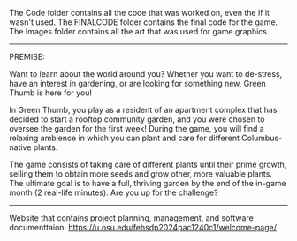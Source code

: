 The Code folder contains all the code that was worked on, even the if it wasn't used. The FINALCODE folder contains the final code for the game.
The Images folder contains all the art that was used for game graphics.

----------------------------------------------------------------------------------
PREMISE: 

Want to learn about the world around you?
Whether you want to de-stress, have an interest in gardening, or are looking for something new, Green Thumb is here for you!

In Green Thumb, you play as a resident of an apartment complex that has decided to start a rooftop community garden, and you were chosen to oversee the garden for the first week! During the game, you will find a relaxing ambience in which you can plant and care for different Columbus-native plants.

The game consists of  taking care of different plants until their prime growth, selling them to obtain more seeds and grow other, more valuable plants. The ultimate goal is to have a full, thriving garden by the end of the in-game month (2 real-life minutes). Are you up for the challenge?

----------------------------------------------------------------------------------
Website that contains project planning, management, and software documenttaion: https://u.osu.edu/fehsdp2024pac1240c1/welcome-page/
